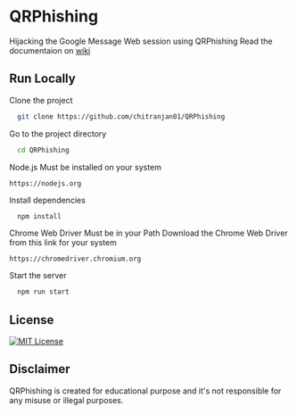 
# QRPhishing

Hijacking the Google Message Web session using QRPhishing
Read the documentaion on [wiki](https://github.com/chitranjan01/QRPhishing/wiki)
## Run Locally

Clone the project

```bash
  git clone https://github.com/chitranjan01/QRPhishing
```

Go to the project directory

```bash
  cd QRPhishing
```
Node.js Must be installed on your system
```
https://nodejs.org
```
Install dependencies

```bash
  npm install
```

Chrome Web Driver Must be in your Path
Download the Chrome Web Driver from this link for your system
```
https://chromedriver.chromium.org
```
Start the server

```bash
  npm run start
```
## License

[![MIT License](https://img.shields.io/badge/License-MIT-green.svg)](https://choosealicense.com/licenses/mit/)

## Disclaimer
QRPhishing is created for educational purpose and it's not responsible 
for any misuse or illegal purposes.
